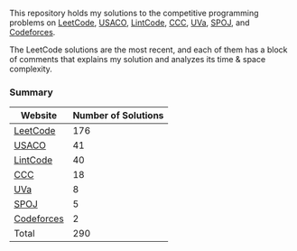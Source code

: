 This repository holds my solutions to the competitive programming problems on [LeetCode](https://leetcode-cn.com/), [USACO](http://www.usaco.org/), [LintCode](https://www.lintcode.com/), [CCC](https://cemc.uwaterloo.ca/contests/computing.html), [UVa](https://onlinejudge.org/), [SPOJ](https://www.spoj.com/), and [Codeforces](https://codeforces.com/). 

The LeetCode solutions are the most recent, and each of them has a block of comments that explains my solution and analyzes its time & space complexity. 

### Summary
| Website  | Number of Solutions |
| ------------- | ------------- |
| [LeetCode](https://leetcode-cn.com/) | 176 |
| [USACO](http://www.usaco.org/) | 41 |
| [LintCode](https://www.lintcode.com/) | 40 | 
| [CCC](https://cemc.uwaterloo.ca/contests/computing.html) | 18 | 
| [UVa](https://onlinejudge.org/) | 8 | 
| [SPOJ](https://www.spoj.com/) | 5 | 
| [Codeforces](https://codeforces.com/) | 2 |
| Total | 290 |